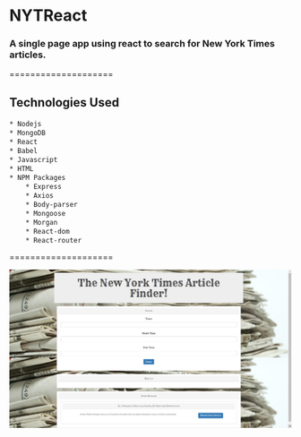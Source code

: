 # NYTReact


### A single page app using react to search for New York Times articles.

====================
## Technologies Used
    * Nodejs
    * MongoDB
    * React
    * Babel
    * Javascript
    * HTML
    * NPM Packages
        * Express
        * Axios
        * Body-parser
        * Mongoose
        * Morgan
        * React-dom
        * React-router

====================

![Screenshot](public/assets/images/readmefile-view.png)

      



    


